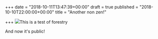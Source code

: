 +++
date = "2018-10-11T13:47:39+00:00"
draft = true
published = "2018-10-10T22:00:00+00:00"
title = "Another non zen!"

+++
![](/uploads/IMG_1088-.jpg)This is a test of forestry

And now it's public!